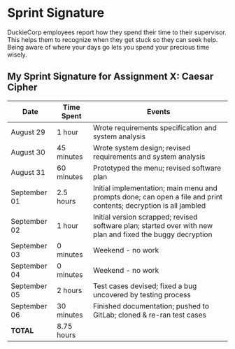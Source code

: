 # Sprint Signature

DuckieCorp employees report how they spend their time to their supervisor.  This helps them to recognize when they get stuck so they can seek help.  Being aware of where your days go lets you spend your precious time wisely.


## My Sprint Signature for Assignment X: Caesar Cipher

| Date         | Time Spent  | Events
|--------------|-------------|--------------------
| August 29    | 1 hour      | Wrote requirements specification and system analysis
| August 30    | 45 minutes  | Wrote system design; revised requirements and system analysis
| August 31    | 60 minutes  | Prototyped the menu; revised software plan
| September 01 | 2.5 hours   | Initial implementation; main menu and prompts done; can open a file and print contents; decryption is all jambled
| September 02 | 1 hour      | Initial version scrapped; revised software plan; started over with new plan and fixed the buggy decryption
| September 03 | 0 minutes   | Weekend - no work
| September 04 | 0 minutes   | Weekend - no work
| September 05 | 2 hours     | Test cases devised; fixed a bug uncovered by testing process
| September 06 | 30 minutes  | Finished documentation; pushed to GitLab; cloned & re-ran test cases
| **TOTAL**    | 8.75 hours  | 
